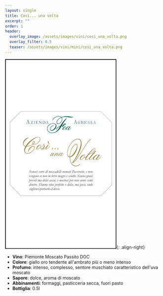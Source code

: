 ```yaml
---
layout: single
title: Così... una volta  
excerpt: ""
order: 1
header:
  overlay_image: /assets/images/vini/cosi_una_volta.png
  overlay_filter: 0.5
  teaser: /assets/images/vini/mini/cosi_una_volta.png
---
```

![Così... una volta](/assets/images/vini/cosi_una_volta.png){: .align-right}


- **Vino**: Piemonte Moscato Passito DOC
- **Colore**: giallo oro tendente all'ambrato più o meno intenso
- **Profumo**: intenso, complesso, sentore muschiato caratteristico dell'uva moscato 
- **Sapore**: dolce, aroma di moscato 
- **Abbinamenti**: formaggi, pasticceria secca, fuori pasto
- **Bottiglia**: 0.5l
